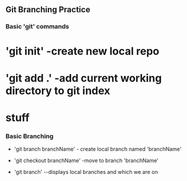## Git Branching Practice

### Basic 'git' commands

# 'git init' -create new local repo
# 'git add .' -add current working directory to git index
# stuff
### Basic Branching
* 'git branch branchName' - create local branch named 'branchName'
* 'git checkout branchName' -move to branch 'branchName'

* 'git branch' --displays local branches and which we are on
